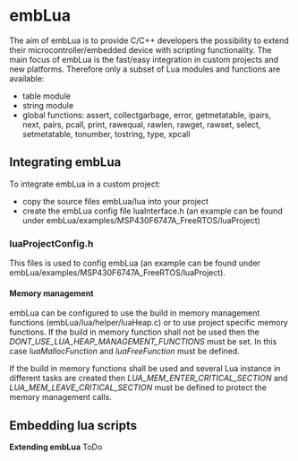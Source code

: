 # embLua
The aim of embLua is to provide C/C++ developers the possibility to extend their microcontroller/embedded device with scripting functionality. The main focus of embLua is the fast/easy integration in custom projects and new platforms. Therefore only a subset of Lua modules and functions are available:
- table module
- string module
- global functions: assert, collectgarbage, error, getmetatable, ipairs, next, pairs, pcall, print, rawequal, rawlen, rawget, rawset, select, setmetatable, tonumber, tostring, type, xpcall

## Integrating embLua
To integrate embLua in a custom project:
- copy the source files embLua/lua into your project
- create the embLua config file luaInterface.h (an example can be found under embLua/examples/MSP430F6747A_FreeRTOS/luaProject)


### luaProjectConfig.h
This files is used to config  embLua (an example can be found under embLua/examples/MSP430F6747A_FreeRTOS/luaProject). 

#### Memory management 
embLua can be configured to use the build in memory management functions (embLua/lua/helper/luaHeap.c) or to use project specific memory functions. 
If the build in memory function shall not be used then the *DONT_USE_LUA_HEAP_MANAGEMENT_FUNCTIONS* must be set.
In this case *luaMallocFunction* and *luaFreeFunction* must be defined.

If the build in memory functions shall be used and several Lua instance in different tasks are created then *LUA_MEM_ENTER_CRITICAL_SECTION* and *LUA_MEM_LEAVE_CRITICAL_SECTION* must be defined to protect the memory management calls.


## Embedding lua scripts


**Extending embLua**
ToDo
